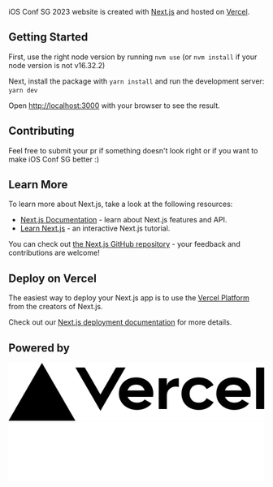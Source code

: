 iOS Conf SG 2023 website is created with [Next.js](https://nextjs.org/) and hosted on [Vercel](https://vercel.com/new??utm_source=iosconfsg&utm_campaign=oss).

## Getting Started

First, use the right node version by running `nvm use` (or `nvm install` if your node version is not v16.32.2)

Next, install the package with `yarn install` and run the development server: `yarn dev`

Open [http://localhost:3000](http://localhost:3000) with your browser to see the result.

## Contributing

Feel free to submit your pr if something doesn't look right or if you want to make iOS Conf SG better :)

## Learn More

To learn more about Next.js, take a look at the following resources:

- [Next.js Documentation](https://nextjs.org/docs) - learn about Next.js features and API.
- [Learn Next.js](https://nextjs.org/learn) - an interactive Next.js tutorial.

You can check out [the Next.js GitHub repository](https://github.com/vercel/next.js/) - your feedback and contributions are welcome!

## Deploy on Vercel

The easiest way to deploy your Next.js app is to use the [Vercel Platform](https://vercel.com/new??utm_source=iosconfsg&utm_campaign=oss) from the creators of Next.js.

Check out our [Next.js deployment documentation](https://nextjs.org/docs/deployment) for more details.

## Powered by 

<a href="https://vercel.com/new??utm_source=iosconfsg&utm_campaign=oss">
<img src="/public/images/vercel.svg">
</a>

<a href="https://vercel.com/new??utm_source=iosconfsg&utm_campaign=oss">
<img src="/public/images/vercel-light.svg">
</a>
